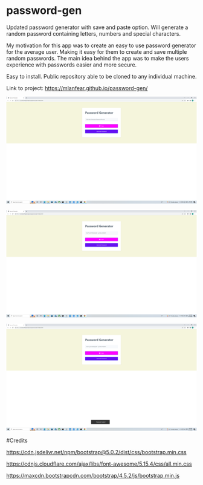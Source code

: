 # password-gen
Updated password generator with save and paste option. Will generate a random password containing letters, numbers and special characters.

My motivation for this app was to create an easy to use password generator for the average user. Making it easy for them to create and save multiple random passwords. The main idea behind the app was to make the users experience with passwords easier and more secure.

Easy to install. Public repository able to be cloned to any individual machine.

Link to project: https://mlanfear.github.io/password-gen/



![passgen1](assets/images/passgen1.png)


![passgen2](assets/images/passgen2.png)


![passgen3](assets/images/passgen3.png)


#Credits

https://cdn.jsdelivr.net/npm/bootstrap@5.0.2/dist/css/bootstrap.min.css

https://cdnjs.cloudflare.com/ajax/libs/font-awesome/5.15.4/css/all.min.css

https://maxcdn.bootstrapcdn.com/bootstrap/4.5.2/js/bootstrap.min.js
